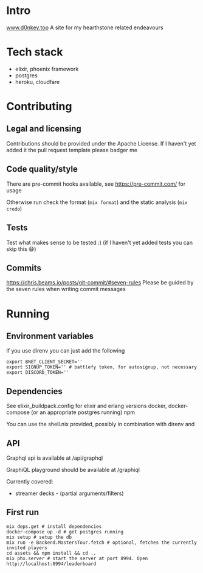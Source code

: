 # Intro
www.d0nkey.top
A site for my hearthstone related endeavours

# Tech stack
- elixir, phoenix framework
- postgres
- heroku, cloudfare

# Contributing
## Legal and licensing
Contributions should be provided under the Apache License. If I haven't yet added it the pull request template please badger me

## Code quality/style
There are pre-commit hooks available, see https://pre-commit.com/ for usage

Otherwise run check the format (`mix format`) and the static analysis (`mix credo`)

## Tests 
Test what makes sense to be tested :) (if I haven't yet added tests you can skip this :sweat_smile:)

## Commits
https://chris.beams.io/posts/git-commit/#seven-rules
Please be guided by the seven rules when writing commit messages

# Running
## Environment variables

If you use direnv you can just add the following
```
export BNET_CLIENT_SECRET='' 
export SIGNUP_TOKEN='' # battlefy token, for autosignup, not necessary
export DISCORD_TOKEN=''

```
## Dependencies

See elixir_buildpack.config for elixir and erlang versions
docker, docker-compose (or an appropriate postgres running)
npm 

You can use the shell.nix provided, possibly in combination with direnv and 

## API 

Graphql api is available at /api/graphql

GraphiQL playground should be available at /graphiql

Currently covered:
- streamer decks - (partial arguments/filters)


## First run
```shell
mix deps.get # install dependencies
docker-compose up -d # get postgres running
mix setup # setup the db
mix run -e Backend.MastersTour.fetch # optional, fetches the currently invited players
cd assets && npm install && cd ..
mix phx.server # start the server at port 8994. Open http://localhost:8994/leaderboard
```

